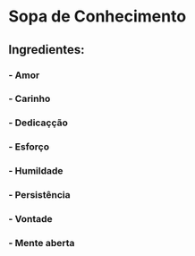 # Sopa de Conhecimento



## Ingredientes: 








### - Amor

### - Carinho

### - Dedicaçção

### - Esforço

### - Humildade

### - Persistência

### - Vontade

### - Mente aberta

